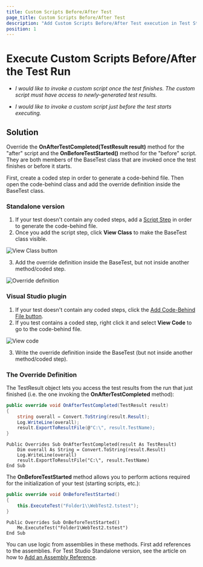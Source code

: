 ```yaml
---
title: Custom Scripts Before/After Test
page_title: Custom Scripts Before/After Test
description: "Add Custom Scripts Before/After Test execution in Test Studio. Execute certain actions before or after each test run in Test Studio."
position: 1
---
```

# Execute Custom Scripts Before/After the Test Run #

* *I would like to invoke a custom script once the test finishes. The custom script must have access to newly-generated test results.*

* *I would like to invoke a custom script just before the test starts executing.*

## Solution ##

Override the **OnAfterTestCompleted(TestResult result)** method for the "after" script and the **OnBeforeTestStarted()** method for the "before" script. They are both members of the BaseTest class that are invoked once the test finishes or before it starts. 
 
First, create a coded step in order to generate a code-behind file. Then open the code-behind class and add the override definition inside the BaseTest class.

### Standalone version ###

1. If your test doesn't contain any coded steps, add a <a href="/features/custom-steps/script-step" target="_blank">Script Step</a> in order to generate the code-behind file.
2. Once you add the script step, click **View Class** to make the BaseTest class visible.

![View Class button][1]

3. Add the override definition inside the BaseTest, but not inside another method/coded step. 

![Override definition][2]

### Visual Studio plugin ###

1. If your test doesn't contain any coded steps, click the <a href="/advanced-topics/coded-steps/code-behind-file" target="_blank">Add Code-Behind File button</a>.
2. If you test contains a coded step, right click it and select **View Code** to go to the code-behind file.

![View code][3]

3. Write the override definition inside the BaseTest (but not inside another method/coded step).

### The Override Definition ###

The TestResult object lets you access the test results from the run that just finished (i.e. the one invoking the **OnAfterTestCompleted** method):

```C#
public override void OnAfterTestCompleted(TestResult result)
{
    string overall = Convert.ToString(result.Result);
    Log.WriteLine(overall);
    result.ExportToResultFile(@"C:\", result.TestName);
}
```
```VB
Public Overrides Sub OnAfterTestCompleted(result As TestResult)
	Dim overall As String = Convert.ToString(result.Result)
	Log.WriteLine(overall)
	result.ExportToResultFile("C:\", result.TestName)
End Sub
```

The **OnBeforeTestStarted** method allows you to perform actions required for the initialization of your test (starting scripts, etc.):

```C#
public override void OnBeforeTestStarted()
{
    this.ExecuteTest("Folder1\\WebTest2.tstest");
}
```
```VB
Public Overrides Sub OnBeforeTestStarted()
	Me.ExecuteTest("Folder1\WebTest2.tstest")
End Sub
```

You can use logic from assemblies in these methods. First add references to the assemblies. For Test Studio Standalone version, see the article on how to <a href="/advanced-topics/coded-steps/add-assembly-reference" target="_blank">Add an Assembly Reference</a>.


[1]: /img/advanced-topics/coded-samples/general/custom-scripts-before-after/fig1.png
[2]: /img/advanced-topics/coded-samples/general/custom-scripts-before-after/fig2.png
[3]: /img/advanced-topics/coded-samples/general/custom-scripts-before-after/fig3.png
